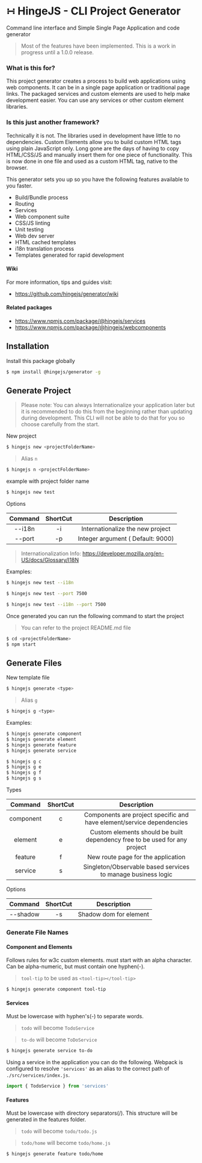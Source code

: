 # &#8762; HingeJS - CLI Project Generator

Command line interface and Simple Single Page Application and code generator

> Most of the features have been implemented. This is a work in progress until a 1.0.0 release.

### What is this for?

This project generator creates a process to build web applications using web components.  It can be in a single page application or traditional page links. The packaged services and custom elements are used to help make development easier. You can use any services or other custom element libraries.

### Is this just another framework?

Technically it is not.  The libraries used in development have little to no dependencies.  Custom Elements allow you to build custom HTML tags using plain JavaScript only.  Long gone are the days of having to copy HTML/CSS/JS and manually insert them for one piece of functionality.  This is now done in one file and used as a custom HTML tag, native to the browser.


This generator sets you up so you have the following features available to you faster.

- Build/Bundle process
- Routing
- Services
- Web component suite
- CSS/JS linting
- Unit testing
- Web dev server
- HTML cached templates
- i18n translation process
- Templates generated for rapid development

#### Wiki

For more information, tips and guides visit:

- https://github.com/hingejs/generator/wiki

#### Related packages

- https://www.npmjs.com/package/@hingejs/services
- https://www.npmjs.com/package/@hingejs/webcomponents

## Installation

Install this package globally

```sh
$ npm install @hingejs/generator -g
```

## Generate Project

> Please note:  You can always Internationalize your application later but it is recommended to do this from the beginning rather than updating during development. This CLI will not be able to do that for you so choose carefully from the start.

New project

```sh
$ hingejs new <projectFolderName>
```

> Alias `n`

```sh
$ hingejs n <projectFolderName>
```

example with project folder name 

```sh
$ hingejs new test
```

Options

| Command  | ShortCut | Description |
|:---------:|:---------:|:---------:|
| --i18n | -i | Internationalize the new project |
| --port <number> | -p | Integer argument ( Default: 9000) |

> Internationalization Info: https://developer.mozilla.org/en-US/docs/Glossary/I18N

Examples:

```sh
$ hingejs new test --i18n
```

```sh
$ hingejs new test --port 7500
```

```sh
$ hingejs new test --i18n --port 7500
```

Once generated you can run the following command to start the project
> You can refer to the project README.md file
```sh
$ cd <projectFolderName>
$ npm start
```

## Generate Files

New template file

```sh
$ hingejs generate <type>
```

> Alias `g`

```sh
$ hingejs g <type>
```

Examples:

```sh
$ hingejs generate component
$ hingejs generate element
$ hingejs generate feature
$ hingejs generate service

$ hingejs g c
$ hingejs g e
$ hingejs g f
$ hingejs g s
```

Types

| Command  | ShortCut | Description |
|:---------:|:---------:|:---------:|
| component | c | Components are project specific and have element/service dependencies |
| element | e | Custom elements should be built dependency free to be used for any project |
| feature | f | New route page for the application |
| service | s | Singleton/Observable based services to manage business logic |


Options

| Command  | ShortCut | Description |
|:---------:|:---------:|:---------:|
| --shadow | -s | Shadow dom for element |

### Generate File Names

#### Component and Elements
  Follows rules for w3c custom elements.  must start with an alpha character.  Can be alpha-numeric, but must contain one hyphen(-).

   > `tool-tip` to be used as `<tool-tip></tool-tip>`

```sh
$ hingejs generate component tool-tip
```
 
#### Services
  Must be lowercase with hyphen's(-) to separate words.

  > `todo` will become `TodoService`

  > `to-do` will become `ToDoService`

```sh
$ hingejs generate service to-do
```

Using a service in the application you can do the following.  Webpack is configured to resolve `'services'` as an alias to the correct path of `./src/services/index.js`.

```js
import { TodoService } from 'services'
```

#### Features
  Must be lowercase with directory separators(/).  This structure will be generated in the features folder.

  > `todo` will become `todo/todo.js`

  > `todo/home` will become `todo/home.js`

```sh
$ hingejs generate feature todo/home
```
